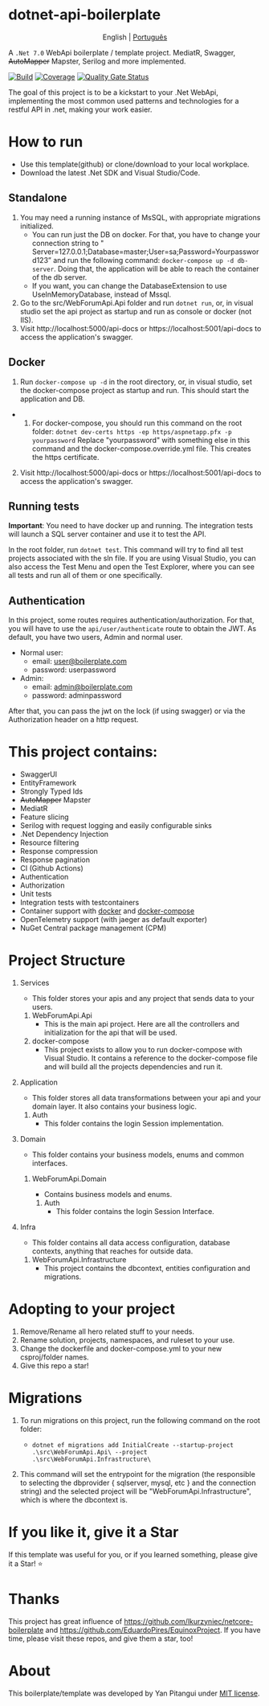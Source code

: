 # dotnet-api-boilerplate

<p align="center">
  <span>English</span> |
  <a href="https://github.com/yanpitangui/dotnet-api-boilerplate/tree/main/translations/pt-br/README.md">Português</a>
</p>

A ``.Net 7.0`` WebApi boilerplate / template project. MediatR, Swagger, ~~AutoMapper~~ Mapster, Serilog and more
implemented.

[![Build](https://github.com/yanpitangui/dotnet-api-boilerplate/actions/workflows/build.yml/badge.svg)](https://github.com/yanpitangui/dotnet-api-boilerplate/actions/workflows/build.yml)
[![Coverage](https://sonarcloud.io/api/project_badges/measure?project=yanpitangui_dotnet-api-boilerplate&metric=coverage)](https://sonarcloud.io/dashboard?id=yanpitangui_dotnet-api-boilerplate)
[![Quality Gate Status](https://sonarcloud.io/api/project_badges/measure?project=yanpitangui_dotnet-api-boilerplate&metric=alert_status)](https://sonarcloud.io/dashboard?id=yanpitangui_dotnet-api-boilerplate)

The goal of this project is to be a kickstart to your .Net WebApi, implementing the most common used patterns
and technologies for a restful API in .net, making your work easier.

# How to run

- Use this template(github) or clone/download to your local workplace.
- Download the latest .Net SDK and Visual Studio/Code.

## Standalone

1. You may need a running instance of MsSQL, with appropriate migrations initialized.
    - You can run just the DB on docker. For that, you have to change your connection string to "
      Server=127.0.0.1;Database=master;User=sa;Password=Yourpassword123” and run the following
      command: ``docker-compose up -d db-server``. Doing that, the application will be able to reach the container of
      the db server.
    - If you want, you can change the DatabaseExtension to use UseInMemoryDatabase, instead of Mssql.
2. Go to the src/WebForumApi.Api folder and run ``dotnet run``, or, in visual studio set the api project as startup and
   run as console or docker (not IIS).
3. Visit http://localhost:5000/api-docs or https://localhost:5001/api-docs to access the application's swagger.

## Docker

1. Run ``docker-compose up -d`` in the root directory, or, in visual studio, set the docker-compose project as startup
   and run. This should start the application and DB.

-
    1. For docker-compose, you should run this command on the root
       folder: ``dotnet dev-certs https -ep https/aspnetapp.pfx -p yourpassword``
       Replace "yourpassword" with something else in this command and the docker-compose.override.yml file.
       This creates the https certificate.

2. Visit http://localhost:5000/api-docs or https://localhost:5001/api-docs to access the application's swagger.

## Running tests

**Important**: You need to have docker up and running. The integration tests will launch a SQL server container and use
it to test the API.

In the root folder, run ``dotnet test``. This command will try to find all test projects associated with the sln file.
If you are using Visual Studio, you can also access the Test Menu and open the Test Explorer, where you can see all
tests and run all of them or one specifically.

## Authentication

In this project, some routes requires authentication/authorization. For that, you will have to use
the ``api/user/authenticate`` route to obtain the JWT.
As default, you have two users, Admin and normal user.

- Normal user:
    - email: user@boilerplate.com
    - password: userpassword
- Admin:
    - email: admin@boilerplate.com
    - password: adminpassword

After that, you can pass the jwt on the lock (if using swagger) or via the Authorization header on a http request.

# This project contains:

- SwaggerUI
- EntityFramework
- Strongly Typed Ids
- ~~AutoMapper~~ Mapster
- MediatR
- Feature slicing
- Serilog with request logging and easily configurable sinks
- .Net Dependency Injection
- Resource filtering
- Response compression
- Response pagination
- CI (Github Actions)
- Authentication
- Authorization
- Unit tests
- Integration tests with testcontainers
- Container support with [docker](src/WebForumApi.Api/dockerfile) and [docker-compose](docker-compose.yml)
- OpenTelemetry support (with jaeger as default exporter)
- NuGet Central package management (CPM)

# Project Structure

1. Services
    - This folder stores your apis and any project that sends data to your users.

    1. WebForumApi.Api
        - This is the main api project. Here are all the controllers and initialization for the api that will be used.
    2. docker-compose
        - This project exists to allow you to run docker-compose with Visual Studio. It contains a reference to the
          docker-compose file and will build all the projects dependencies and run it.
2. Application
    - This folder stores all data transformations between your api and your domain layer. It also contains your business
      logic.

    1. Auth
        - This folder contains the login Session implementation.
3. Domain
    - This folder contains your business models, enums and common interfaces.

    1. WebForumApi.Domain
        - Contains business models and enums.

        1. Auth
            - This folder contains the login Session Interface.
4. Infra
    - This folder contains all data access configuration, database contexts, anything that reaches for outside data.

    1. WebForumApi.Infrastructure
        - This project contains the dbcontext, entities configuration and migrations.

# Adopting to your project

1. Remove/Rename all hero related stuff to your needs.
2. Rename solution, projects, namespaces, and ruleset to your use.
3. Change the dockerfile and docker-compose.yml to your new csproj/folder names.
3. Give this repo a star!

# Migrations

1. To run migrations on this project, run the following command on the root folder:
    - ``dotnet ef migrations add InitialCreate --startup-project .\src\WebForumApi.Api\ --project .\src\WebForumApi.Infrastructure\``

2. This command will set the entrypoint for the migration (the responsible to selecting the dbprovider { sqlserver,
   mysql, etc } and the connection string) and the selected project will be "WebForumApi.Infrastructure", which is where
   the dbcontext is.

# If you like it, give it a Star

If this template was useful for you, or if you learned something, please give it a Star! :star:

# Thanks

This project has great influence of https://github.com/lkurzyniec/netcore-boilerplate
and https://github.com/EduardoPires/EquinoxProject. If you have time, please visit these repos, and give them a star,
too!

# About

This boilerplate/template was developed by Yan Pitangui under [MIT license](LICENSE).
